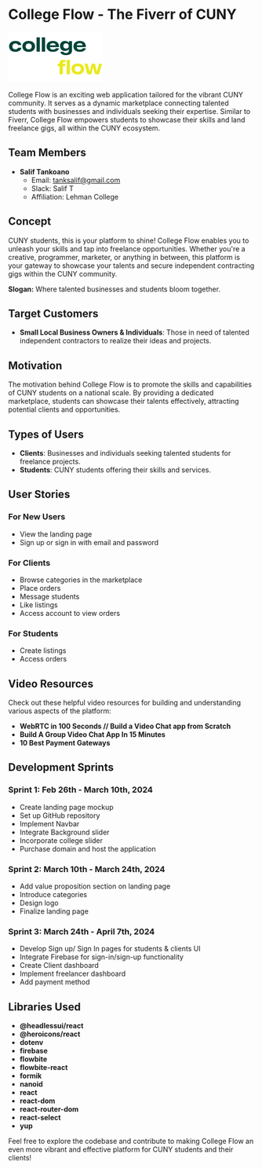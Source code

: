 # College Flow - The Fiverr of CUNY

![College Flow Logo](./src/assets/cfc.svg)

College Flow is an exciting web application tailored for the vibrant CUNY community. It serves as a dynamic marketplace connecting talented students with businesses and individuals seeking their expertise. Similar to Fiverr, College Flow empowers students to showcase their skills and land freelance gigs, all within the CUNY ecosystem.

## Team Members

- **Salif Tankoano**
  - Email: tanksalif@gmail.com
  - Slack: Salif T
  - Affiliation: Lehman College

## Concept

CUNY students, this is your platform to shine! College Flow enables you to unleash your skills and tap into freelance opportunities. Whether you're a creative, programmer, marketer, or anything in between, this platform is your gateway to showcase your talents and secure independent contracting gigs within the CUNY community.

**Slogan:** Where talented businesses and students bloom together.

## Target Customers

- **Small Local Business Owners & Individuals**: Those in need of talented independent contractors to realize their ideas and projects.

## Motivation

The motivation behind College Flow is to promote the skills and capabilities of CUNY students on a national scale. By providing a dedicated marketplace, students can showcase their talents effectively, attracting potential clients and opportunities.

## Types of Users

- **Clients**: Businesses and individuals seeking talented students for freelance projects.
- **Students**: CUNY students offering their skills and services.

## User Stories

### For New Users

- View the landing page
- Sign up or sign in with email and password

### For Clients

- Browse categories in the marketplace
- Place orders
- Message students
- Like listings
- Access account to view orders

### For Students

- Create listings
- Access orders

## Video Resources

Check out these helpful video resources for building and understanding various aspects of the platform:

- **WebRTC in 100 Seconds // Build a Video Chat app from Scratch**
- **Build A Group Video Chat App In 15 Minutes**
- **10 Best Payment Gateways**

## Development Sprints

### Sprint 1: Feb 26th - March 10th, 2024

- Create landing page mockup
- Set up GitHub repository
- Implement Navbar
- Integrate Background slider
- Incorporate college slider
- Purchase domain and host the application

### Sprint 2: March 10th - March 24th, 2024

- Add value proposition section on landing page
- Introduce categories
- Design logo
- Finalize landing page

### Sprint 3: March 24th - April 7th, 2024

- Develop Sign up/ Sign In pages for students & clients UI
- Integrate Firebase for sign-in/sign-up functionality
- Create Client dashboard
- Implement freelancer dashboard
- Add payment method

## Libraries Used

- **@headlessui/react**
- **@heroicons/react**
- **dotenv**
- **firebase**
- **flowbite**
- **flowbite-react**
- **formik**
- **nanoid**
- **react**
- **react-dom**
- **react-router-dom**
- **react-select**
- **yup**

Feel free to explore the codebase and contribute to making College Flow an even more vibrant and effective platform for CUNY students and their clients!
